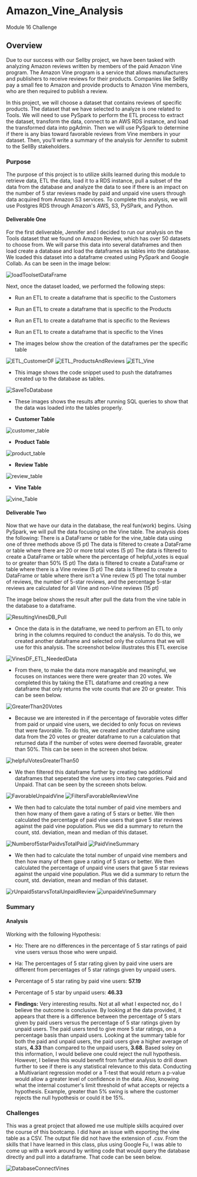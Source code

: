 # Amazon_Vine_Analysis
Module 16 Challenge

## Overview

Due to our success with our Sellby project, we have been tasked with analyzing Amazon reviews written by members of the paid Amazon Vine program. The Amazon Vine program is a service that allows manufacturers and publishers to receive reviews for their products. Companies like SellBy pay a small fee to Amazon and provide products to Amazon Vine members, who are then required to publish a review.

In this project, we will choose a dataset that contains reviews of specific products.  The dataset that we have selected to analyze is one related to Tools. We will need to use PySpark to perform the ETL process to extract the dataset, transform the data, connect to an AWS RDS instance, and load the transformed data into pgAdmin. Then we will use PySpark to determine if there is any bias toward favorable reviews from Vine members in your dataset. Then, you’ll write a summary of the analysis for Jennifer to submit to the SellBy stakeholders.

### Purpose

The purpose of this project is to utilize skills learned during this module to retrieve data, ETL the data, load it to a RDS instance, pull a subset of the data from the database and analyze the data to see if there is an impact on the number of 5 star reviews made by paid and unpaid vine users through data acquired from Amazon S3 services.  To complete this analysis, we will use Postgres RDS through Amazon's AWS, S3, PySPark, and Python.

#### Deliverable One

For the first deliverable, Jennifer and I decided to run our analysis on the Tools dataset that we found on Amazon Review, which has over 50 datasets to choose from. We will parse this data into several dataframes and then load create a database and load the dataframes as tables into the database.  We loaded this dataset into a dataframe created using PySpark and Google Collab.  As can be seen in the image below:

![loadToolsetDataFrame](resources/loadToolsetDataFrame.png)

Next, once the dataset loaded, we performed the following steps:
* Run an ETL to create a dataframe that is specific to the Customers
* Run an ETL to create a dataframe that is specific to the Products
* Run an ETL to create a dataframe that is specific to the Reviews
* Run an ETL to create a dataframe that is specific to the Vines

* The images below show the creation of the dataframes per the specific table

![ETL_CustomerDF](resources/ETL_CustomerDF.png) ![ETL_ProductsAndReviews](resources/ETL_ProductsAndReviews.png)
![ETL_Vine](resources/ETL_Vine.png)

* This image shows the code snippet used to push the dataframes created up to the database as tables.

![SaveToDatabase](resources/SaveToDatabase.png)

* These images shows the results after running SQL queries to show that the data was loaded into the tables properly. 


* **Customer Table**

![customer_table](resources/customer_table.png)  


* **Product Table**

![product_table](resources/product_table.png)


* **Review Table**

![review_table](resources/review_table.png) 


* **Vine Table**

![vine_Table](resources/vine_Table.png) 


#### Deliverable Two

Now that we have our data in the database, the real fun(work) begins.  Using PySpark, we will pull the data focusing on the Vine table.
The analysis does the following:
There is a DataFrame or table for the vine_table data using one of three methods above (5 pt)
The data is filtered to create a DataFrame or table where there are 20 or more total votes (5 pt)
The data is filtered to create a DataFrame or table where the percentage of helpful_votes is equal to or greater than 50% (5 pt)
The data is filtered to create a DataFrame or table where there is a Vine review (5 pt)
The data is filtered to create a DataFrame or table where there isn’t a Vine review (5 pt)
The total number of reviews, the number of 5-star reviews, and the percentage 5-star reviews are calculated for all Vine and non-Vine reviews (15 pt)

The image below shows the result after pull the data from the vine table in the database to a dataframe.

![ResultingVinesDB_Pull](resources/ResultingVinesDB_Pull.png)

* Once the data is in the dataframe, we need to perfrom an ETL to only bring in the columns required to conduct the analysis.  To do this, we created another dataframe and selected only the columns that we will use for this analysis.  The screenshot below illustrates this ETL exercise

![VinesDF_ETL_NeededData](resources/VinesDF_ETL_NeededData.png)

* From there, to make the data more managable and meaningful, we focuses on instances were there were greater than 20 votes.  We completed this by taking the ETL dataframe and creating a new dataframe that only returns the vote counts that are 20 or greater.  This can be seen below.

![GreaterThan20Votes](resources/GreaterThan20Votes.png)

* Because we are interested in if the percentage of favorable votes differ from paid or unpaid vine users, we decided to only focus on reviews that were favorable.  To do this, we created another dataframe using data from the 20 votes or greater dataframe to run a calculation that returned data if the number of votes were deemed favorable, greater than 50%.  This can be seen in the screeen shot below.

![helpfulVotesGreaterThan50](resources/helpfulVotesGreaterThan50.png)
 
 * We then filtered this dataframe further by creating two additional dataframes that seperated the vine users into two categories.  Paid and Unpaid.  That can be seen by the screeen shots below.
 
![FavorableUnpaidVine](resources/FavorableUnpaidVine.png)
![FiltersFavorableReviewVine](resources/FiltersFavorableReviewVine.png)

*  We then had to calculate the total number of paid vine members and then how many of them gave a rating of 5 stars or better.  We then calculated the percentage of paid vine users that gave 5 star reviews against the paid vine population.  Plus we did a summary to return the count, std. deviation, mean and median of this dataset.

![Numberof5starPaidvsTotalPaid](resources/Numberof5starPaidvsTotalPaid.png)
![PaidVineSummary](resources/PaidVineSummary.png)

*  We then had to calculate the total number of unpaid vine members and then how many of them gave a rating of 5 stars or better.  We then calculated the percentage of unpaid vine users that gave 5 star reviews against the unpaid vine population.  Plus we did a summary to return the count, std. deviation, mean and median of this dataset.

![rUnpaid5starvsTotalUnpaidReview](resources/Unpaid5starvsTotalUnpaidReview.png)
![unpaideVineSummary](resources/unpaideVineSummary.png)

### Summary

#### Analysis

Working with the following Hypothesis:

* Ho: There are no differences in the percentage of 5 star ratings of paid vine users versus those who were unpaid.
* Ha: The percentages of 5 star rating given by paid vine users are different from percentages of 5 star ratings given by unpaid users.

* Percentage of 5 star rating by paid vine users: **57.19**
* Percentage of 5 star by unpaid users:  **46.33**

* **Findings:** Very interesting results.  Not at all what I expected nor, do I believe the outcome is conclusive.  By looking at the data provided, it appears that there is a difference between the percentage of 5 stars given by paid users versus the percentage of 5 star ratings given by unpaid users.  The paid users tend to give more 5 star ratings, on a percentage basis than unpaid users.  Looking at the summary table for both the paid and unpaid users, the paid users give a higher average of stars, **4.33** than compared to the unpaid users, **3.68**.  Based soley on this information, I would believe one could reject the null hypothesis.  However, I believe this would benefit from further analysis to drill down further to see if there is any statistical relevance to this data.  Conducting a Multivariant regression model or a T-test that would return a p-value would allow a greater level of confidence in the data.  Also, knowing what the internal costumer's limit threshold of what accepts or rejects a hypothesis. Example, greater than 5% swing is where the customer rejects the null hypothesis or could it be 15%.

### Challenges

This was a great project that allowed me use multiple skills acquired over the course of this bootcamp.  I did have an issue with exporting the vine table as a CSV.  The output file did not have the extension of .csv.  From the skills that I have learned in this class, plus using Google Fu, I was able to come up with a work around by writing code that would query the database directly and pull into a dataframe.  That code can be seen below.

![DatabaseConnectVines](resources/DatabaseConnectVines.png)
